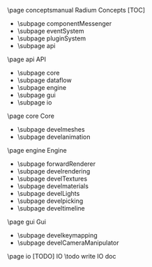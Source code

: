 \page conceptsmanual Radium Concepts
[TOC]

- \subpage componentMessenger
- \subpage eventSystem
- \subpage pluginSystem
- \subpage api

\page api API

- \subpage core
- \subpage dataflow
- \subpage engine
- \subpage gui
- \subpage io

\page core Core

- \subpage develmeshes
- \subpage develanimation

\page engine Engine

- \subpage forwardRenderer
- \subpage develrendering
- \subpage develTextures
- \subpage develmaterials
- \subpage develLights
- \subpage develpicking
- \subpage develtimeline

\page gui Gui

- \subpage develkeymapping
- \subpage develCameraManipulator

\page io [TODO] IO
\todo write IO doc
